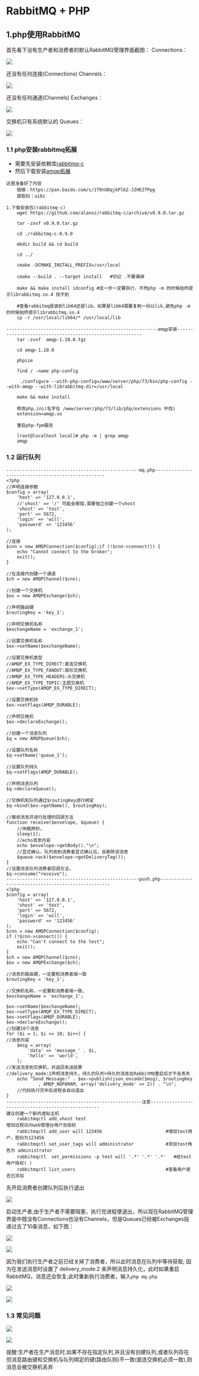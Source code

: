 # RabbitMQ + PHP
## 1.php使用RabbitMQ
首先看下没有生产者和消费者的默认RabbitMQ管理界面截图： Connections：

![](pic/7c9242fe.png)

还没有任何连接(Connections) Channels：

![](pic/9de95fbd.png)

还没有任何通道(Channels) Exchanges：

![](pic/830981d6.png)

交换机只有系统默认的 Queues：

![](pic/3b19c4a3.png)

### 1.1 php安装rabbitmq拓展
- 需要先安装依赖库[rabbitmq-c](https://github.com/alanxz/rabbitmq-c)
- 然后下载安装[amqp拓展](http://pecl.php.net/package/amqp)
````
这里准备好了内容
    链接：https://pan.baidu.com/s/1T0nUDqjkPl62-JZHEZfPpg 
    提取码：ui8z
````
````
1.下载安装包(rabbitmq-c)
    wget https://github.com/alanxz/rabbitmq-c/archive/v0.9.0.tar.gz

    tar -zxvf v0.9.0.tar.gz
    
    cd ./rabbitmq-c-0.9.0
    
    mkdir build && cd build

    cd ../

    cmake -DCMAKE_INSTALL_PREFIX=/usr/local

    cmake --build . --target install   #切记 .不要漏掉

    make && make install idconfig #这一步一定要执行，不然php -m 的时候始终提示librabbitmq.so.4 找不到

    #查看rabbitmq是装到lib64还是lib，如果是lib64需要复制一份以lib,避免php -m 的时候始终提示librabbitmq.so.4
    cp -r /usr/local/lib64/* /usr/local/lib

---------------------------------------------------------amqp安装---------------------------------------------------------
    tar -zvxf  amqp-1.10.0.tgz

    cd amqp-1.10.0

    phpize

    find / -name php-config

     ./configure --with-php-config=/www/server/php/73/bin/php-config --with-amqp --with-librabbitmq-dir=/usr/local

    make && make install

    修改php.ini(名字在 /www/server/php/73/lib/php/extensions 中找)
    extension=amqp.so 

    重启php-fpm服务

    [root@localhost local]# php -m | grep amqp
    amqp
````
### 1.2 运行队列
````
--------------------------------------------------mq.php---------------------------------------------------
<?php
//声明连接参数
$config = array(
    'host' => '127.0.0.1',
    //'vhost' => '/' 可能会报错,需要独立创建一个vhost
    'vhost' => 'test',
    'port' => 5672,
    'login' => 'will',
    'password' => '123456'
);

//连接
$cnn = new AMQPConnection($config);if (!$cnn->connect()) {
    echo "Cannot connect to the broker";
    exit();
}

//在连接内创建一个通道
$ch = new AMQPChannel($cnn);

//创建一个交换机
$ex = new AMQPExchange($ch);

//声明路由键
$routingKey = 'key_1';

//声明交换机名称
$exchangeName = 'exchange_1';

//设置交换机名称
$ex->setName($exchangeName);

//设置交换机类型
//AMQP_EX_TYPE_DIRECT:直连交换机
//AMQP_EX_TYPE_FANOUT:扇形交换机
//AMQP_EX_TYPE_HEADERS:头交换机
//AMQP_EX_TYPE_TOPIC:主题交换机
$ex->setType(AMQP_EX_TYPE_DIRECT);

//设置交换机持
$ex->setFlags(AMQP_DURABLE);

//声明交换机
$ex->declareExchange();

//创建一个消息队列
$q = new AMQPQueue($ch);

//设置队列名称
$q->setName('queue_1');

//设置队列持久
$q->setFlags(AMQP_DURABLE);

//声明消息队列
$q->declareQueue();

//交换机和队列通过$routingKey进行绑定
$q->bind($ex->getName(), $routingKey);

//接收消息并进行处理的回调方法
function receive($envelope, $queue) {
    //休眠两秒，
    sleep(1);
    //echo消息内容
    echo $envelope->getBody()."\n";
    //显式确认，队列收到消费者显式确认后，会删除该消息
    $queue->ack($envelope->getDeliveryTag());
}
//设置消息队列消费者回调方法，
$q->consume("receive");
--------------------------------------------------push.php---------------------------------------------------
<?php
$config = array(
    'host' => '127.0.0.1',
    'vhost' => 'test',
    'port' => 5672,
    'login' => 'will',
    'password' => '123456'
);
$cnn = new AMQPConnection($config);
if (!$cnn->connect()) {
    echo "Can't connect to the test";
    exit();
}
$ch = new AMQPChannel($cnn);
$ex = new AMQPExchange($ch);

//消息的路由键，一定要和消费者端一致
$routingKey = 'key_1';

//交换机名称，一定要和消费者端一致，
$exchangeName = 'exchange_1';

$ex->setName($exchangeName);
$ex->setType(AMQP_EX_TYPE_DIRECT);
$ex->setFlags(AMQP_DURABLE);
$ex->declareExchange();
//创建10个消息
for ($i = 1; $i <= 10; $i++) {
//消息内容
    $msg = array(
        'data' => 'message_' . $i,
        'hello' => 'world',
    );
//发送消息到交换机，并返回发送结果
//delivery_mode:2声明消息持久，持久的队列+持久的消息在RabbitMQ重启后才不会丢失
    echo "Send Message:" . $ex->publish(json_encode($msg), $routingKey
            , AMQP_NOPARAM, array('delivery_mode' => 2)) . "\n";
    //代码执行完毕后进程会自动退出
}
---------------------------------------------------注意---------------------------------------------------
建议创建一个新的虚拟主机
    rabbitmqctl add_vhost test
增加远程访问web管理台用户及授权
    rabbitmqctl add_user will 123456                        #增加test用户，密码为123456
    rabbitmqctl set_user_tags will administrator            #添加test角色为 administrator
    rabbitmqctl  set_permissions -p test will '.*' '.*' '.*'   #给test用户授权( )
    rabbitmqctl list_users                                  #查看用户是否已添加
````
先开启消费者创建队列后执行退出

![](pic/335ebfbf.png)

启动生产者,由于生产者不需要阻塞，执行完进程便退出，所以现在RabbitMQ管理界面中既没有Connections也没有Channels，但是Queues已经被Exchanges投递过去了10条消息，如下图：

![](pic/ba112360.png)

![](pic/a327ea1b.png)

因为我们执行生产者之前已经关掉了消费者，所以此时消息在队列中等待获取; 因为在发送消息时设置了 delivery_mode:2 来声明消息持久化，此时如果重启RabbitMQ，消息还会恢复;此时重新执行消费者，输入``php mq.php``

![](pic/3bbb037d.png)

![](pic/a41681bf.png)

### 1.3 常见问题
![](pic/8cdf087f.png)

![](pic/60165fe8.png)

提醒:生产者在生产消息时,如果不存在指定队列,并且没有创建队列,或者队列存在但消息路由键和交换机与队列绑定的键(路由队则)不一致(直连交换机必须一致),则消息会被交换机丢弃